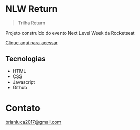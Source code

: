 # NLW Return
> Trilha Return 

Projeto construído do evento Next Level Week da Rocketseat

 [Clique aqui para acessar](https://brianluca99.github.io/BLDrinks/)

## Tecnologias

- HTML 
- CSS
- Javascript
- Github 

# Contato 

brianluca2017@gmail.com 
